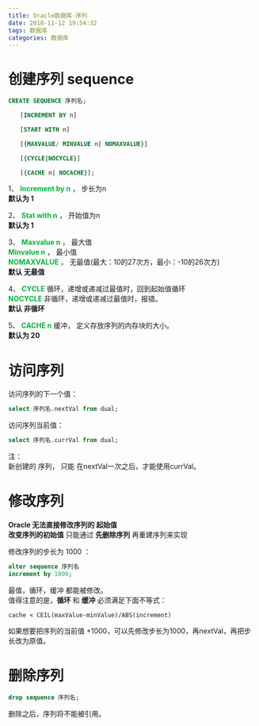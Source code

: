 ```yaml
---
title: Oracle数据库-序列
date: 2018-11-12 19:54:32
tags: 数据库
categories: 数据库
---
```


# 创建序列 sequence  

```sql
CREATE SEQUENCE 序列名;

　　[INCREMENT BY n]

　　[START WITH n]

　　[{MAXVALUE/ MINVALUE n| NOMAXVALUE}]

　　[{CYCLE|NOCYCLE}]

　　[{CACHE n| NOCACHE}];
```
1、 **<font color='#00b33c'>Increment by n</font>** ， 步长为n  
**默认为 1**

2、 **<font color='#00b33c'>Stat with n</font>** ， 开始值为n  
**默认为 1**  

3、 **<font color='#00b33c'>Maxvalue n</font>** ， 最大值  
  **<font color='#00b33c'>Minvalue n</font>** ，  最小值  
  **<font color='#00b33c'>NOMAXVALUE</font>** ， 无最值(最大：10的27次方，最小：-10的26次方)    
**默认 无最值**  

4、 **<font color='#00b33c'>CYCLE</font>** 循环，递增或递减过最值时，回到起始值循环  
**<font color='#00b33c'>NOCYCLE</font>** 非循环，递增或递减过最值时，报错。   
**默认 非循环**  

5、 **<font color='#00b33c'>CACHE n</font>** 缓冲， 定义存放序列的内存块的大小。  
**默认为 20**   

# 访问序列  

访问序列的下一个值：  
```sql
select 序列名.nextVal from dual;
```

访问序列当前值：  
```sql
select 序列名.currVal from dual;
```

注：  
新创建的 序列， 只能 在nextVal一次之后，才能使用currVal。  

# 修改序列  
**Oracle 无法直接修改序列的 起始值**    
**改变序列的初始值** 只能通过 **先删除序列** 再重建序列来实现    

修改序列的步长为 1000 ：  
```sql
alter sequence 序列名
increment by 1000;
```

最值，循环，缓冲 都能被修改。  
值得注意的是，**循环** 和 **缓冲** 必须满足下面不等式：  
```
cache < CEIL(maxValue-minValue)/ABS(increment)
```

如果想要把序列的当前值 +1000，可以先修改步长为1000，再nextVal，再把步长改为原值。   

# 删除序列  

```sql
drop sequence 序列名;
```
删除之后，序列将不能被引用。  
